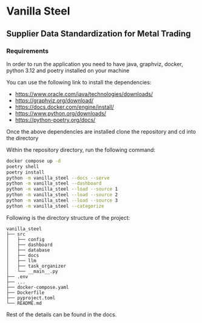 # Vanilla Steel

## Supplier Data Standardization for Metal Trading

### Requirements

In order to run the application you need to have java, graphviz, docker, python 3.12 and poetry installed on your machine

You can use the following link to install the dependencies:

- https://www.oracle.com/java/technologies/downloads/
- https://graphviz.org/download/
- https://docs.docker.com/engine/install/
- https://www.python.org/downloads/
- https://python-poetry.org/docs/

Once the above dependencies are installed clone the repository and cd into the directory

Within the repository directory, run the following command:

```bash
docker compose up -d
poetry shell
poetry install
python -m vanilla_steel --docs --serve
python -m vanilla_steel --dashboard
python -m vanilla_steel --load --source 1
python -m vanilla_steel --load --source 2
python -m vanilla_steel --load --source 3
python -m vanilla_steel --categorize
```

Following is the directory structure of the project:

```text
vanilla_steel
├── src
│   ├── config
│   ├── dashboard
│   ├── database
│   ├── docs
│   ├── llm
│   ├── task_organizer
│   └── __main__.py
├── .env
├── ...
├── docker-compose.yaml
├── Dockerfile
├── pyproject.toml
└── README.md
```

Rest of the details can be found in the docs.
